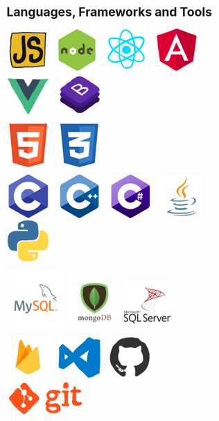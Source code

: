 <h1>Languages, Frameworks and Tools</h1>
<p>
  <img src="/assets/imgs/js.gif" width="100"/>&emsp;
  <img src="/assets/imgs/node.gif" width="90"/>&emsp;
  <img src="/assets/imgs/react.gif" width="100"/>&emsp; 
  <img src="/assets/imgs/angular.gif" width="95"/>&emsp;
  <img src="/assets/imgs/vue.gif" width="100"/>&emsp;
  <img src="/assets/imgs/bootstrap.gif" width="100"/>&emsp;
</p>
<p>
  <img src="/assets/imgs/html.png" width="100"/>&emsp;
  <img src="/assets/imgs/css.png" width="100"/>&emsp;
</p>
<p>
  <img src="/assets/imgs/C.png" width="100"/>&emsp;
  <img src="/assets/imgs/Cplusplus.png" width="100"/>&emsp;
  <img src="/assets/imgs/Csharp.png" width="100"/>&emsp;
  <img src="/assets/imgs/java.png" width="100"/>&emsp;
  <img src="/assets/imgs/python.gif" width="100"/>&emsp;
</p>
<p>
  <img src="/assets/imgs/mysql.png" width="135"/>&emsp;
  <img src="/assets/imgs/mongodb.png" width="100"/>&emsp;
  <img src="/assets/imgs/sqlserver.png" width="110"/>&emsp;
</p>
<p>
  <img src="/assets/imgs/firebase.gif" width="100"/>&emsp;
  <img src="/assets/imgs/vscode.gif" width="100"/>&emsp;
  <img src="/assets/imgs/github.gif" width="100"/>&emsp;
  <img src="/assets/imgs/git.gif" width="180"/>&emsp;
</p>

<!--
**nguyenthanhhaucompany/nguyenthanhhaucompany** is a ✨ _special_ ✨ repository because its `README.md` (this file) appears on your GitHub profile.

Here are some ideas to get you started:

- 🔭 I’m currently working on ...
- 🌱 I’m currently learning ...
- 👯 I’m looking to collaborate on ...
- 🤔 I’m looking for help with ...
- 💬 Ask me about ...
- 📫 How to reach me: ...
- 😄 Pronouns: ...
- ⚡ Fun fact: ...
-->
